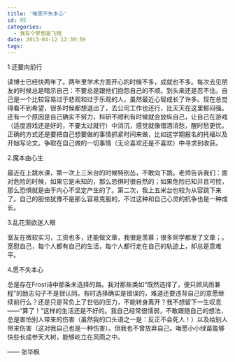 ```yaml
---
title: '唯愿不失本心'
id: 95
categories:
  - 我有个梦想是飞翔
date: 2013-04-12 12:39:59
tags:
---
```


1.还要向前行

读博士已经快两年了。两年里学术方面开心的时候不多，成就也不多。每次去见朋友的时候总是暗示自己：不要总是跟他们抱怨自己的不顺。到头来还是忍不住。自己是一个比较容易过于悲观和过于乐观的人，虽然最近心智成长了许多。现在总觉得看不到希望，很多时候都想退出了，去公司工作也还行，比天天在这里郁闷强。还有一个原因是自己确实不努力，科研不顺利有时候就会放纵自己，让自己在游戏（适度游戏还是好的，不要太过就行）中消沉，感觉就像借酒消愁，醒时愁更忧。正确的方式还是要把自己想要做的事情抓紧时间来做，比如这学期报名的托福以及开始写论文。争取在自己做的一切事情（无论喜欢还是不喜欢）中寻求到收获。

2.魔本由心生

最近在上跳水课，第一次上三米台的时候特别怂，不敢向下跳。老师告诉我们：面对危险的时候，如果它是未知的，那么恐惧时很自然的；如果危险已知并且可控，那么恐惧就是由于内心不坚定产生的了。第二次，我上五米台也较为从容跳下来了。自己的胆怯犹豫不是那么容易克服的，不过这种和自己心灵的抗争也是一种成长。

3.乱花渐欲迷人眼

室友在微软实习，工资也多，还能做文章，我很是羡慕；很多同学都发了文章；。宽慰自己，每个人都有自己的生活，每个人都行走在自己的轨迹上，却总是意难平。

4.愿不失本心

总是存在Frost诗中那条未选择的路。我对那些类如“既然选择了，便只顾风雨兼程”的励志句子不是很认同。有时选择确实是错误的，难道还要违背自己的意愿继续前行么？还是只是背负上了世俗的压力，不能转身离开？我不想留下一生叹息——“算了！”这样的生活还是不好的。我自己经常很懦弱，不敢跟随自己的想法，总是害怕别人带来的伤害（虽然我的口头语之一是：反正不会死人！）以及给别人带来伤害（这对我自己也是一种伤害）。但我也不曾放弃自己。唯愿小小绿苗能够快些长成参天大树，能够屹立在风雨之中。

—— 张华枫
